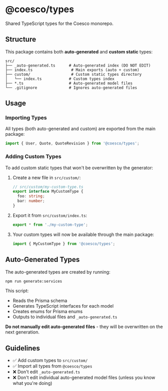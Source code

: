 # @coesco/types

Shared TypeScript types for the Coesco monorepo.

## Structure

This package contains both **auto-generated** and **custom static** types:

```
src/
├── _auto-generated.ts      # Auto-generated index (DO NOT EDIT)
├── index.ts                 # Main exports (auto + custom)
├── custom/                  # Custom static types directory
│   └── index.ts            # Custom types index
├── *.ts                    # Auto-generated model files
└── .gitignore              # Ignores auto-generated files
```

## Usage

### Importing Types

All types (both auto-generated and custom) are exported from the main package:

```typescript
import { User, Quote, QuoteRevision } from '@coesco/types';
```

### Adding Custom Types

To add custom static types that won't be overwritten by the generator:

1. Create a new file in `src/custom/`:
   ```typescript
   // src/custom/my-custom-type.ts
   export interface MyCustomType {
     foo: string;
     bar: number;
   }
   ```

2. Export it from `src/custom/index.ts`:
   ```typescript
   export * from './my-custom-type';
   ```

3. Your custom types will now be available through the main package:
   ```typescript
   import { MyCustomType } from '@coesco/types';
   ```

## Auto-Generated Types

The auto-generated types are created by running:

```bash
npm run generate:services
```

This script:
- Reads the Prisma schema
- Generates TypeScript interfaces for each model
- Creates enums for Prisma enums
- Outputs to individual files and `_auto-generated.ts`

**Do not manually edit auto-generated files** - they will be overwritten on the next generation.

## Guidelines

- ✅ Add custom types to `src/custom/`
- ✅ Import all types from `@coesco/types`
- ❌ Don't edit `_auto-generated.ts`
- ❌ Don't edit individual auto-generated model files (unless you know what you're doing)
